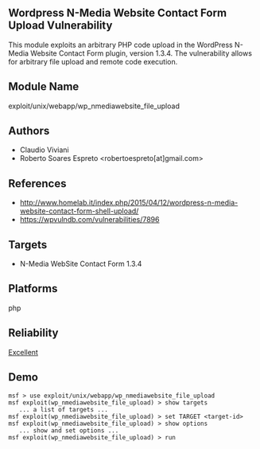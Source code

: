 ## Wordpress N-Media Website Contact Form Upload Vulnerability

This module exploits an arbitrary PHP code upload in the 
WordPress N-Media Website Contact Form plugin, version 
1.3.4. The vulnerability allows for arbitrary file upload 
and remote code execution.


## Module Name
exploit/unix/webapp/wp_nmediawebsite_file_upload

## Authors
* Claudio Viviani
* Roberto Soares Espreto <robertoespreto[at]gmail.com>


## References
* http://www.homelab.it/index.php/2015/04/12/wordpress-n-media-website-contact-form-shell-upload/
* https://wpvulndb.com/vulnerabilities/7896



## Targets
* N-Media WebSite Contact Form 1.3.4


## Platforms
php

## Reliability
[Excellent](https://github.com/rapid7/metasploit-framework/wiki/Exploit-Ranking)

## Demo

```
msf > use exploit/unix/webapp/wp_nmediawebsite_file_upload
msf exploit(wp_nmediawebsite_file_upload) > show targets
   ... a list of targets ...
msf exploit(wp_nmediawebsite_file_upload) > set TARGET <target-id>
msf exploit(wp_nmediawebsite_file_upload) > show options
   ... show and set options ...
msf exploit(wp_nmediawebsite_file_upload) > run
```
    
    